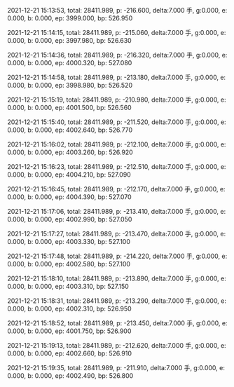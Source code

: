 2021-12-21 15:13:53, total: 28411.989, p: -216.600, delta:7.000 手, g:0.000, e: 0.000, b: 0.000, ep: 3999.000, bp: 526.950

2021-12-21 15:14:15, total: 28411.989, p: -215.060, delta:7.000 手, g:0.000, e: 0.000, b: 0.000, ep: 3997.980, bp: 526.630

2021-12-21 15:14:36, total: 28411.989, p: -216.320, delta:7.000 手, g:0.000, e: 0.000, b: 0.000, ep: 4000.320, bp: 527.080

2021-12-21 15:14:58, total: 28411.989, p: -213.180, delta:7.000 手, g:0.000, e: 0.000, b: 0.000, ep: 3998.980, bp: 526.520

2021-12-21 15:15:19, total: 28411.989, p: -210.980, delta:7.000 手, g:0.000, e: 0.000, b: 0.000, ep: 4001.500, bp: 526.560

2021-12-21 15:15:40, total: 28411.989, p: -211.520, delta:7.000 手, g:0.000, e: 0.000, b: 0.000, ep: 4002.640, bp: 526.770

2021-12-21 15:16:02, total: 28411.989, p: -212.100, delta:7.000 手, g:0.000, e: 0.000, b: 0.000, ep: 4003.260, bp: 526.920

2021-12-21 15:16:23, total: 28411.989, p: -212.510, delta:7.000 手, g:0.000, e: 0.000, b: 0.000, ep: 4004.210, bp: 527.090

2021-12-21 15:16:45, total: 28411.989, p: -212.170, delta:7.000 手, g:0.000, e: 0.000, b: 0.000, ep: 4004.390, bp: 527.070

2021-12-21 15:17:06, total: 28411.989, p: -213.410, delta:7.000 手, g:0.000, e: 0.000, b: 0.000, ep: 4002.990, bp: 527.050

2021-12-21 15:17:27, total: 28411.989, p: -213.470, delta:7.000 手, g:0.000, e: 0.000, b: 0.000, ep: 4003.330, bp: 527.100

2021-12-21 15:17:48, total: 28411.989, p: -214.220, delta:7.000 手, g:0.000, e: 0.000, b: 0.000, ep: 4002.580, bp: 527.100

2021-12-21 15:18:10, total: 28411.989, p: -213.890, delta:7.000 手, g:0.000, e: 0.000, b: 0.000, ep: 4003.310, bp: 527.150

2021-12-21 15:18:31, total: 28411.989, p: -213.290, delta:7.000 手, g:0.000, e: 0.000, b: 0.000, ep: 4002.310, bp: 526.950

2021-12-21 15:18:52, total: 28411.989, p: -213.450, delta:7.000 手, g:0.000, e: 0.000, b: 0.000, ep: 4001.750, bp: 526.900

2021-12-21 15:19:13, total: 28411.989, p: -212.620, delta:7.000 手, g:0.000, e: 0.000, b: 0.000, ep: 4002.660, bp: 526.910

2021-12-21 15:19:35, total: 28411.989, p: -211.910, delta:7.000 手, g:0.000, e: 0.000, b: 0.000, ep: 4002.490, bp: 526.800